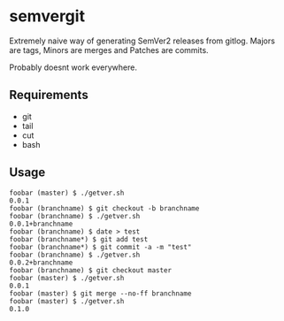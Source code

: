 # semvergit

Extremely naive way of generating SemVer2 releases from gitlog.
Majors are tags, Minors are merges and Patches are commits.

Probably doesnt work everywhere.

## Requirements

* git
* tail
* cut
* bash

## Usage

```
foobar (master) $ ./getver.sh
0.0.1
foobar (branchname) $ git checkout -b branchname
foobar (branchname) $ ./getver.sh
0.0.1+branchname
foobar (branchname) $ date > test
foobar (branchname*) $ git add test
foobar (branchname*) $ git commit -a -m "test"
foobar (branchname) $ ./getver.sh
0.0.2+branchname
foobar (branchname) $ git checkout master
foobar (master) $ ./getver.sh
0.0.1
foobar (master) $ git merge --no-ff branchname
foobar (master) $ ./getver.sh
0.1.0
```
